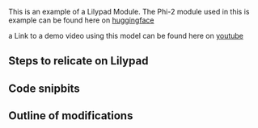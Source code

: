 This is an example of a Lilypad Module. The Phi-2 module used in this is example can be found here on [huggingface](https://huggingface/amgadhasan/phi-2)

a Link to a demo video using this model can be found here on [youtube](https://x.com/Lilypad_Tech/status/1737685808860274820?s=20)

## Steps to relicate on Lilypad

## Code snipbits

## Outline of modifications